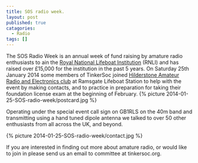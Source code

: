 ```yaml
---
title: SOS radio week. 
layout: post
published: true
catagories:
  - Radio
tags: []
---
```


The SOS Radio Week is an annual week of fund raising by amature radio
enthusiasts to ain the  [Royal National Lifeboat
Institution](http://www.rnli.org.uk/) (RNLI) and has raised over £15,000 for
the institution in the past 5 years.  On Saturday 25th January 2014 some
members of TinkerSoc joined [Hilderstone Amateur Radio and Electronics
club](www.g0hrs.org/) at Ramsgate Lifeboat Station to help with the event by
making contacts, and to practice in preparation for taking their foundation
license exam at the beginning of February.
{% picture 2014-01-25-SOS-radio-week/postcard.jpg %}

Operating under the special event call sign on GB1RLS on the 40m band and
transmitting using a hand tuned dipole antenna we talked to over 50 other
enthusiasts from all across the UK, and beyond.  

{% picture 2014-01-25-SOS-radio-week/contact.jpg %}

If you are interested in finding out more about amature radio, or would like to
join in please send us an email to committee at tinkersoc.org.
